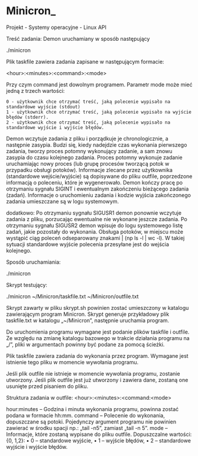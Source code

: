 # Minicron_
Projekt - Systemy operacyjne - Linux API

Treść zadania:
Demon uruchamiany w sposób następujący

./minicron <taskfile> <outfile>

Plik taskfile zawiera zadania zapisane w następującym formacie:

\<hour>:\<minutes>:\<command>:\<mode>

Przy czym command jest dowolnym programem.
Parametr mode może mieć jedną z trzech wartości:

    0 - użytkownik chce otrzymać treść, jaką polecenie wypisało na standardowe wyjście (stdout)
    1 - użytkownik chce otrzymać treść, jaką polecenie wypisało na wyjście błędów (stderr).
    2 - użytkownik chce otrzymać treść, jaką polecenie wypisało na standardowe wyjście i wyjście błędów.

Demon wczytuje zadania z pliku i porządkuje je chronologicznie, a następnie zasypia. Budzi się, kiedy nadejdzie czas wykonania pierwszego zadania, tworzy proces potomny wykonujący zadanie, a sam znowu zasypia do czasu kolejnego zadania. Proces potomny wykonuje zadanie uruchamiając nowy proces (lub grupę procesów tworzącą potok w przypadku obsługi potoków). Informacje zlecane przez użytkownika (standardowe wejście/wyjście) są dopisywane do pliku outfile, poprzedzone informacją o poleceniu, które je wygenerowało. Demon kończy pracę po otrzymaniu sygnału SIGINT i ewentualnym zakończeniu bieżącego zadania (zadań). Informacje o uruchomieniu zadania i kodzie wyjścia zakończonego zadania umieszczane są w logu systemowym.

dodatkowo:
    Po otrzymaniu sygnału SIGUSR1 demon ponownie wczytuje zadania z pliku, porzucając ewentualne nie wykonane jeszcze zadania. Po otrzymaniu sygnału SIGUSR2 demon wpisuje do logu systemowego listę zadań, jakie pozostały do wykonania.
    Obsługa potoków, w miejscu  może wystąpić ciąg poleceń odseparowany znakami | (np ls -l | wc -l). W takiej sytuacji standardowe wyjście polecenia przesyłane jest do wejścia kolejnego.

Sposób uruchamiania:

  ./minicron <taskfile> <outfile>

Skrypt testujący:
  
  ./minicron ~/Minicron/taskfile.txt ~/Minicron/outfile.txt

Skrypt zawarty w pliku skrypt.sh powinien zostać umieszczony w katalogu zawierającym program Minicron. Skrypt generuje przykładowy plik taskfile.txt w katalogu „~/Minicron”, następnie uruchamia program.
  
Do uruchomienia programu wymagane jest podanie plików taskfile i outfile. Ze względu na zmianę katalogu bazowego w trakcie działania programu na „/”, pliki w argumentach powinny być podane za pomocą ścieżki. 

Plik taskfile zawiera zadania do wykonania przez program. Wymagane jest istnienie tego pliku w momencie wywołania programu.

Jeśli plik outfile nie istnieje w momencie wywołania programu, zostanie utworzony. Jeśli plik outfile jest już utworzony i zawiera dane, zostaną one usunięte przed pisaniem do pliku.

Struktura zadania w outfile:
  \<hour>:\<minutes>:\<command:\<mode>

  hour:minutes – Godzina i minuta wykonania programu, powinna zostać podana w formacie hh:mm.
  command – Polecenie do wykonania, dopuszczane są potoki. Pojedynczy argument programu nie powinien zawierać w środku spacji np.: „tail -n5”, zamiast „tail -n 5”.
  mode – Informacje, które zostaną wypisane do pliku outfile. Dopuszczalne wartości: {0, 1,2}:
    • 0 – standardowe wyjście,
    • 1 – wyjście błędów,
    • 2 – standardowe wyjście i wyjście błędów.
